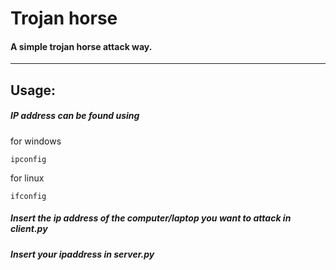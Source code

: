 # Trojan horse
#### A simple trojan horse attack way.

---
## Usage:

##### IP address can be found using

for windows
```
ipconfig
```

for linux
```
ifconfig
```

##### Insert the ip address of the computer/laptop you want to attack in client.py
##### Insert your ipaddress in server.py
